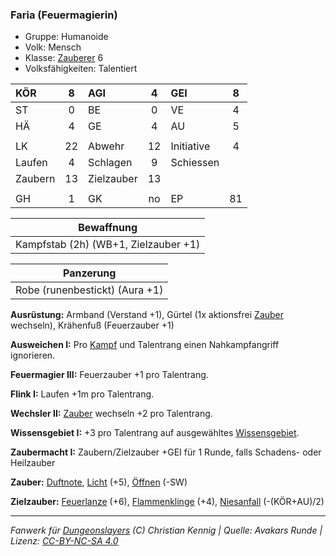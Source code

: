 ### Faria (Feuermagierin)

- Gruppe: Humanoide
- Volk: Mensch
- Klasse: [Zauberer](../../grw/charaktere-klasse-zauberer.md) 6
- Volksfähigkeiten: Talentiert

| KÖR     |  8  | AGI        |  4  | GEI        |  8  |
| :------ | :-: | :--------- | :-: | :--------- | :-: |
| ST      |  0  | BE         |  0  | VE         |  4  |
| HÄ      |  4  | GE         |  4  | AU         |  5  |
|         |     |            |     |            |     |
| LK      | 22  | Abwehr     | 12  | Initiative |  4  |
| Laufen  |  4  | Schlagen   |  9  | Schiessen  |     |
| Zaubern | 13  | Zielzauber | 13  |            |     |
|         |     |            |     |            |     |
| GH      |  1  | GK         | no  | EP         | 81  |

|              Bewaffnung              |
| :----------------------------------: |
| Kampfstab (2h) (WB+1, Zielzauber +1) |

|           Panzerung            |
| :----------------------------: |
| Robe (runenbestickt) (Aura +1) |

**Ausrüstung:** Armband (Verstand +1), Gürtel (1x aktionsfrei [Zauber](../../fanwerk/zauber/zauber.md) wechseln), Krähenfuß (Feuerzauber +1)

**Ausweichen I:** Pro [Kampf](../../grw/regeln-kampf.md) und Talentrang einen Nahkampfangriff ignorieren.

**Feuermagier III:** Feuerzauber +1 pro Talentrang.

**Flink I:** Laufen +1m pro Talentrang.

**Wechsler II:** [Zauber](../../fanwerk/zauber/zauber.md) wechseln +2 pro Talentrang.

**Wissensgebiet I:** +3 pro Talentrang auf ausgewähltes [Wissensgebiet](../../grw/talente/wissensgebiet.md).

**Zaubermacht I:** Zaubern/Zielzauber +GEI für 1 Runde, falls Schadens- oder Heilzauber

**Zauber:** [Duftnote](../../grw/zauber/duftnote.md), [Licht](../../grw/zauber/licht.md) (+5), [Öffnen](../../grw/zauber/oeffnen.md) (-SW)

**Zielzauber:** [Feuerlanze](../../grw/zauber/feuerlanze.md) (+6), [Flammenklinge](../../grw/zauber/flammenklinge.md) (+4), [Niesanfall](../../grw/zauber/niesanfall.md) (-(KÖR+AU)/2)

---

_Fanwerk für [Dungeonslayers](https://www.dungeonslayers.net/) (C) Christian Kennig | Quelle: Avakars Runde | Lizenz: [CC-BY-NC-SA 4.0](https://creativecommons.org/licenses/by-nc-sa/4.0/deed.de)_
